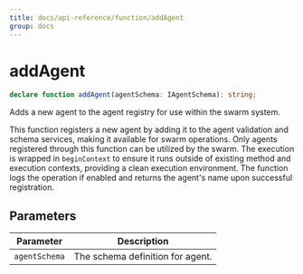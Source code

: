 ```yaml
---
title: docs/api-reference/function/addAgent
group: docs
---
```


# addAgent

```ts
declare function addAgent(agentSchema: IAgentSchema): string;
```

Adds a new agent to the agent registry for use within the swarm system.

This function registers a new agent by adding it to the agent validation and schema services, making it available for swarm operations.
Only agents registered through this function can be utilized by the swarm. The execution is wrapped in `beginContext` to ensure it runs
outside of existing method and execution contexts, providing a clean execution environment. The function logs the operation if enabled
and returns the agent's name upon successful registration.

## Parameters

| Parameter | Description |
|-----------|-------------|
| `agentSchema` | The schema definition for agent. |
